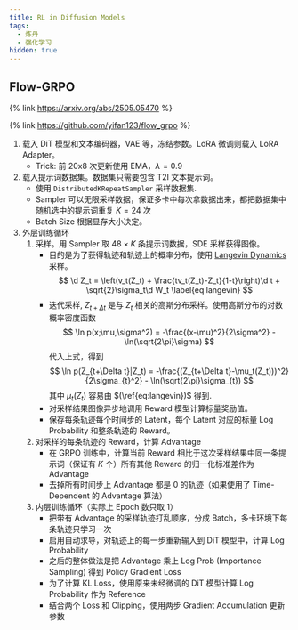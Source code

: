 ```yaml
---
title: RL in Diffusion Models
tags:
  - 炼丹
  - 强化学习
hidden: true
---
```


## Flow-GRPO

{% link https://arxiv.org/abs/2505.05470 %}

{% link https://github.com/yifan123/flow_grpo %}

1. 载入 DiT 模型和文本编码器，VAE 等，冻结参数。LoRA 微调则载入 LoRA Adapter。
   - Trick: 前 20x8 次更新使用 EMA，$\lambda = 0.9$
2. 载入提示词数据集。数据集只需要包含 T2I 文本提示词。
   - 使用 `DistributedKRepeatSampler` 采样数据集.
   - Sampler 可以无限采样数据，保证多卡中每次拿数据出来，都把数据集中随机选中的提示词重复 $K=24$ 次
   - Batch Size 根据显存大小决定。
3. 外层训练循环
   1. 采样。用 Sampler 取 $48\times K$ 条提示词数据，SDE 采样获得图像。
      - 目的是为了获得轨迹和轨迹上的概率分布，使用 [Langevin Dynamics](./2025-6-21-Flow.md#ode--sde) 采样。
        $$
        \d Z_t = \left(v_t(Z_t) + \frac{tv_t(Z_t)-Z_t}{1-t}\right)\d t + \sqrt{2}\sigma_t\d W_t
        \label{eq:langevin}
        $$
      - 迭代采样, $Z_{t+\Delta t}$ 是与 $Z_t$ 相关的高斯分布采样。使用高斯分布的对数概率密度函数
        $$
        \ln p(x;\mu,\sigma^2) = -\frac{(x-\mu)^2}{2\sigma^2} - \ln(\sqrt{2\pi}\sigma)
        $$
        代入上式，得到
        $$
        \ln p(Z_{t+\Delta t}|Z_t) = -\frac{(Z_{t+\Delta t}-\mu_t(Z_t)))^2}{2\sigma_{t}^2} - \ln(\sqrt{2\pi}\sigma_{t})
        $$
        其中 $\mu_t(Z_t)$ 容易由 $(\ref{eq:langevin})$ 得到.
      - 对采样结果图像异步地调用 Reward 模型计算标量奖励值。
      - 保存每条轨迹每个时间步的 Latent，每个 Latent 对应的标量 Log Probability 和整条轨迹的 Reward。
   2. 对采样的每条轨迹的 Reward，计算 Advantage
      - 在 GRPO 训练中，计算当前 Reward 相比于这次采样结果中同一条提示词（保证有 $K$ 个）所有其他 Reward 的归一化标准差作为 Advantage
      - 去掉所有时间步上 Advantage 都是 0 的轨迹（如果使用了 Time-Dependent 的 Advantage 算法）
   3. 内层训练循环（实际上 Epoch 数只取 1）
      - 把带有 Advantage 的采样轨迹打乱顺序，分成 Batch，多卡环境下每条轨迹只学习一次
      - 启用自动求导，对轨迹上的每一步重新输入到 DiT 模型中，计算 Log Probability
      - 之后的整体做法是把 Advantage 乘上 Log Prob (Importance Sampling) 得到 Policy Gradient Loss
      - 为了计算 KL Loss，使用原来未经微调的 DiT 模型计算 Log Probability 作为 Reference
      - 结合两个 Loss 和 Clipping，使用两步 Gradient Accumulation 更新参数
